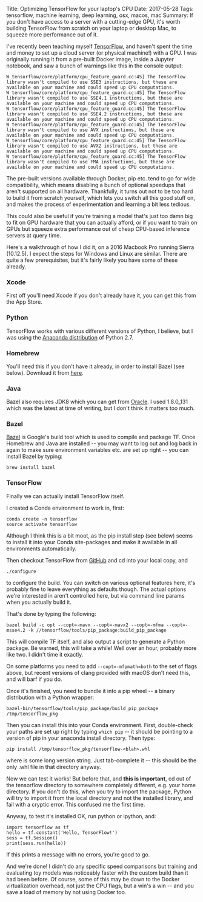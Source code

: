Title: Optimizing TensorFlow for your laptop's CPU
Date: 2017-05-28
Tags: tensorflow, machine learning, deep learning, osx, macos, mac
Summary: If you don't have access to a server with a cutting-edge GPU, it's worth building TensorFlow from scratch on your laptop or desktop Mac, to squeeze more performance out of it.

I've recently been teaching myself [TensorFlow](https://www.tensorflow.org), and haven't spent the time and money to set up a cloud server (or physical machine!) with a GPU. I was originally running it from a pre-built Docker image, inside a Jupyter notebook, and saw a bunch of warnings like this in the console output:

    W tensorflow/core/platform/cpu_feature_guard.cc:45] The TensorFlow library wasn't compiled to use SSE3 instructions, but these are available on your machine and could speed up CPU computations.
    W tensorflow/core/platform/cpu_feature_guard.cc:45] The TensorFlow library wasn't compiled to use SSE4.1 instructions, but these are available on your machine and could speed up CPU computations.
    W tensorflow/core/platform/cpu_feature_guard.cc:45] The TensorFlow library wasn't compiled to use SSE4.2 instructions, but these are available on your machine and could speed up CPU computations.
    W tensorflow/core/platform/cpu_feature_guard.cc:45] The TensorFlow library wasn't compiled to use AVX instructions, but these are available on your machine and could speed up CPU computations.
    W tensorflow/core/platform/cpu_feature_guard.cc:45] The TensorFlow library wasn't compiled to use AVX2 instructions, but these are available on your machine and could speed up CPU computations.
    W tensorflow/core/platform/cpu_feature_guard.cc:45] The TensorFlow library wasn't compiled to use FMA instructions, but these are available on your machine and could speed up CPU computations.

The pre-built versions available through Docker, pip etc. tend to go for wide compatibility, which means disabling a bunch of optional speedups that aren't supported on all hardware. Thankfully, it turns out not to be too hard to build it from scratch yourself, which lets you switch all this good stuff on, and makes the process of experimentation and learning a bit less tedious.

This could also be useful if you're training a model that's just too damn big to fit on GPU hardware that you can actually afford, or if you want to train on GPUs but squeeze extra performance out of cheap CPU-based inference servers at query time.

Here's a walkthrough of how I did it, on a 2016 Macbook Pro running Sierra (10.12.5). I expect the steps for Windows and Linux are similar. There are quite a few prerequisites, but it's fairly likely you have some of these already.

### Xcode

First off you'll need Xcode if you don't already have it, you can get this from the App Store.

### Python

TensorFlow works with various different versions of Python, I believe, but I was using the [Anaconda distribution](https://www.continuum.io/downloads) of Python 2.7.

### Homebrew

You'll need this if you don't have it already, in order to install Bazel (see below). Download it from [here](https://brew.sh).

### Java

Bazel also requires JDK8 which you can get from [Oracle](http://www.oracle.com/technetwork/java/javase/downloads/index.html). I used 1.8.0_131 which was the latest at time of writing, but I don't think it matters too much.

### Bazel

[Bazel](https://bazel.build) is Google's build tool which is used to compile and package TF. Once Homebrew and Java are installed -- you may want to log out and log back in again to make sure environment variables etc. are set up right -- you can install Bazel by typing:

    brew install bazel

### TensorFlow

Finally we can actually install TensorFlow itself.

I created a Conda environment to work in, first:

    conda create -n tensorflow
    source activate tensorflow

Although I think this is a bit moot, as the pip install step (see below) seems to install it into your Conda site-packages and make it available in all environments automatically.

Then checkout TensorFlow from [GitHub](https://github.com/tensorflow/tensorflow) and cd into your local copy, and

    ./configure

to configure the build. You can switch on various optional features here, it's probably fine to leave everything as defaults though. The actual options we're interested in aren't controlled here, but via command line params when you actually build it.

That's done by typing the following:

    bazel build -c opt --copt=-mavx --copt=-mavx2 --copt=-mfma --copt=-msse4.2 -k //tensorflow/tools/pip_package:build_pip_package

This will compile TF itself, and also output a script to generate a Python package. Be warned, this will take a while! Well over an hour, probably more like two. I didn't time it exactly.

On some platforms you need to add `--copt=-mfpmath=both` to the set of flags above, but recent versions of clang provided with macOS don't need this, and will barf if you do.

Once it's finished, you need to bundle it into a pip wheel -- a binary distribution with a Python wrapper:

    bazel-bin/tensorflow/tools/pip_package/build_pip_package /tmp/tensorflow_pkg

Then you can install this into your Conda environment. First, double-check your paths are set up right by typing `which pip` -- it should be pointing to a version of pip in your anaconda install directory. Then type:

    pip install /tmp/tensorflow_pkg/tensorflow-<blah>.whl

where <blah> is some long version string. Just tab-complete it -- this should be the only .whl file in that directory anyway.

Now we can test it works! But before that, and **this is important**, cd out of the tensorflow directory to somewhere completely different, e.g. your home directory. If you don't do this, when you try to import the package, Python will try to import it from the local directory and not the installed library, and fail with a cryptic error. This confused me the first time.

Anyway, to test it's installed OK, run python or ipython, and:

    import tensorflow as tf
    hello = tf.constant('Hello, TensorFlow!')
    sess = tf.Session()
    print(sess.run(hello))

If this prints a message with no errors, you're good to go.

And we're done! I didn't do any specific speed comparisons but training and evaluating toy models was noticeably faster with the custom build than it had been before. Of course, some of this may be down to the Docker virtualization overhead, not just the CPU flags, but a win's a win -- and you save a load of memory by not using Docker too.



